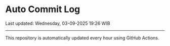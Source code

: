 # Auto Commit Log

Last updated: Wednesday, 03-09-2025 19:26 WIB

---

This repository is automatically updated every hour using GitHub Actions.
